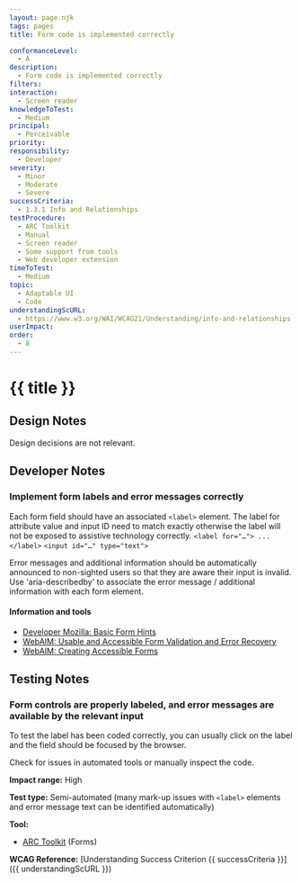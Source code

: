 ```yaml
---
layout: page.njk
tags: pages
title: Form code is implemented correctly

conformanceLevel:
  - A
description:
  - Form code is implemented correctly
filters:
interaction:
  - Screen reader
knowledgeToTest:
  - Medium
principal:
  - Perceivable
priority:
responsibility:
  - Developer
severity:
  - Minor
  - Moderate
  - Severe
successCriteria:
  - 1.3.1 Info and Relationships
testProcedure:
  - ARC Toolkit
  - Manual
  - Screen reader
  - Some support from tools
  - Web developer extension
timeToTest:
  - Medium
topic:
  - Adaptable UI
  - Code
understandingScURL:
  - https://www.w3.org/WAI/WCAG21/Understanding/info-and-relationships.html
userImpact:
order:
  - 8
---
```


# {{ title }}

## Design Notes

Design decisions are not relevant.

## Developer Notes

### Implement form labels and error messages correctly

Each form field should have an associated `<label>` element. The label for attribute value and input ID need to match exactly otherwise the label will not be exposed to assistive technology correctly.
`<label for="…"> ...</label>`
`<input id="…" type="text">`

Error messages and additional information should be automatically announced to non-sighted users so that they are aware their input is invalid. Use 'aria-describedby' to associate the error message / additional information with each form element.

#### Information and tools

- [Developer Mozilla: Basic Form Hints](https://developer.mozilla.org/en-US/docs/Web/Accessibility/ARIA/forms/Basic_form_hints)
- [WebAIM: Usable and Accessible Form Validation and Error Recovery](https://webaim.org/techniques/formvalidation/)
- [WebAIM: Creating Accessible Forms](https://webaim.org/techniques/forms/)

## Testing Notes

### Form controls are properly labeled, and error messages are available by the relevant input

To test the label has been coded correctly, you can usually click on the label and the field should be focused by the browser.

Check for issues in automated tools or manually inspect the code.

**Impact range:** High

**Test type:** Semi-automated (many mark-up issues with `<label>` elements and error message text can be identified automatically)

**Tool:**

- [ARC Toolkit](https://www.paciellogroup.com/toolkit/) (Forms)

**WCAG Reference:** [Understanding Success Criterion {{ successCriteria }}]({{ understandingScURL }})
